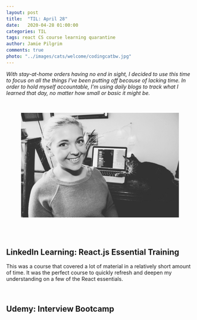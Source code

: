 ```yaml
---
layout: post
title:  "TIL: April 28"
date:   2020-04-28 01:00:00
categories: TIL
tags: react CS course learning quarantine
author: Jamie Pilgrim
comments: true
photo: "../images/cats/welcome/codingcatbw.jpg"
---
```



<p><em> With stay-at-home orders having no end in sight, I decided to use this time to focus on all the things I've been putting off because of lacking time. In order to hold myself accountable, I'm using daily blogs to track what I learned that day, no matter how small or basic it might be.</em></p>

<br>
<figure>
  <img src="../images/selfies/IMG_2152.jpg" alt="Me, sitting in front of the computer">
</figure>
<br><br>

<h2>LinkedIn Learning: React.js Essential Training</h2>
<p>This was a course that covered a lot of material in a relatively short amount of time. It was the perfect course to quickly refresh and deepen my understanding on a few of the React essentials.</p>

<br>

<h2>Udemy: Interview Bootcamp</h2>
<p></p>
